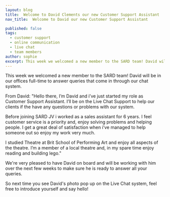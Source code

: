 ```yaml
---
layout: blog
title:  Welcome to David Clements our new Customer Support Assistant
nav_title:  Welcome to David our new Customer Support Assistant

published: false
tags:
  - customer support
  - online communication
  - live chat
  - team members
author: sophie
excerpt: This week we welcomed a new member to the SARD team! David will be in our offices full-time to answer queries that come in through our chat system.
---
```


This week we welcomed a new member to the SARD team! David will be in our offices full-time to answer queries that come in through our chat system.

From David:
"Hello there, I’m David and i’ve just started my role as Customer Support Assistant. I’ll be on the Live Chat Support to help our clients if the have any questions or problems with our system.

Before joining SARD JV i worked as a sales assistant for 6 years. I feel customer service is a priority and, enjoy solving problems and helping people. I get a great deal of satisfaction when i’ve managed to help someone out so enjoy my work very much.

I studied Theatre at Brit School of Performing Art and enjoy all aspects of the theatre. I’m a member of a local theatre and, in my spare time enjoy reading and building lego."

We're very pleased to have David on board and will be working with him over the next few weeks to make sure he is ready to answer all your queries.

So next time you see David's photo pop up on the Live Chat system, feel free to introduce yourself and say hello!




